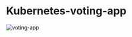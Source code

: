 # Kubernetes-voting-app
![voting-app](https://github.com/priyanshu29/Kubernetes-voting-app/assets/30665987/75b9ba21-1ed0-4411-afc1-6fcb5d0f7e49)

